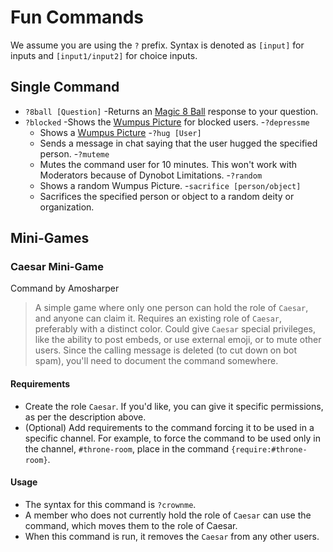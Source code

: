 # Fun Commands
We assume you are using the ``?`` prefix. Syntax is denoted as ``[input]`` for inputs and ``[input1/input2]`` for choice inputs.

## Single Command
- ``?8ball [Question]``
  -Returns an [Magic 8 Ball](https://en.wikipedia.org/wiki/Magic_8-Ball) response to your question.
- ``?blocked``
  -Shows the [Wumpus Picture](https://dynocc.xyz/files/wumpus.PNG) for blocked users.
-``?depressme``
  - Shows a [Wumpus Picture](https://dynocc.tk/files/alone.png)
-``?hug [User]``
  - Sends a message in chat saying that the user hugged the specified person.
-``?muteme``
  - Mutes the command user for 10 minutes. This won't work with Moderators because of Dynobot Limitations.
-``?random``
  - Shows a random Wumpus Picture.
-``sacrifice [person/object]``
  - Sacrifices the specified person or object to a random deity or organization.
  
## Mini-Games

### Caesar Mini-Game
Command by Amosharper

> A simple game where only one person can hold the role of ``Caesar``, and anyone can claim it. Requires an existing role of ``Caesar``, preferably with a distinct color. Could give ``Caesar`` special privileges, like the ability to post embeds, or use external emoji, or to mute other users. Since the calling message is deleted (to cut down on bot spam), you'll need to document the command somewhere.

#### Requirements
 - Create the role ``Caesar``. If you'd like, you can give it specific permissions, as per the description above.
 - (Optional) Add requirements to the command forcing it to be used in a specific channel. For example, to force the command to be used only in the channel, ``#throne-room``, place in the command ``{require:#throne-room}``.

#### Usage
 - The syntax for this command is ``?crownme``.
 - A member who does not currently hold the role of ``Caesar`` can use the command, which moves them to the role of Caesar.
 - When this command is run, it removes the ``Caesar`` from any other users.
